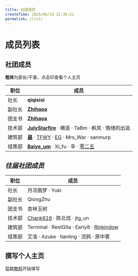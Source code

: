 ```yaml
---
title: 社团成员
createTime: 2025/06/15 12:30:31
permalink: /list/
---
```


# 成员列表

## 社团成员
**粗体**为部长/干事，点击ID查看个人主页

| 职位         | 成员                                                         |
|--------------|--------------------------------------------------------------|
| 社长         | **qiqisisi**                                    |
| 副社长       | [**Zhihaoa**](/Zhihaoa)                                                  |
| 团支书       | [**Zhihaoa**](/Zhihaoa)                                                     |
| 技术部       | [**JulyStarfire**](/JulyStarfire) · 横竖 · TaBm · 枫岚 · 情绪的出逃 |
| 建筑部       | [**昼**](/Is_ZhouX) · [TFWY](/TFWY) · [EG](/EG) · Mrs_War · sanmurp |
| 组策部       | [**Baiye_um**](/Baiye_um) · Xi_fu · 辛 · [零二五](/lingerwu)                         |


## *往届社团成员*
| 职位         | 成员                                                         |
|--------------|--------------------------------------------------------------|
| 社长         | 月凉画梦 · Yuki                                    |
| 副社长       | QiongZhu                                                  |
| 团支书       | 杏林玉树                                                    |
| 技术部       | [Chank616](/Chank616) · 陈北炫 · jtg_un |
| 建筑部       | Terminal · RestGita · Early8 · [Rinkindow](/Rinkindow) |
| 组策部       | 艾洛 · Azuke · tianling · 流鸦 · 原中雾                         |


## 撰写个人主页
猛戳[教程](/help)开始填写